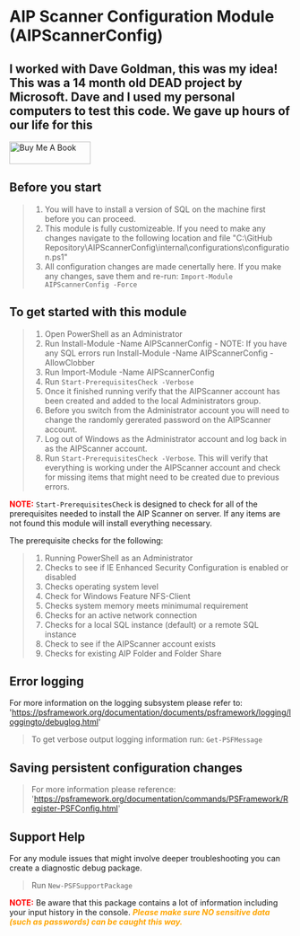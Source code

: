 ﻿# AIP Scanner Configuration Module (AIPScannerConfig)
## I worked with Dave Goldman, this was my idea! This was a 14 month old DEAD project by Microsoft. Dave and I used my personal computers to test this code. We gave up hours of our life for this ##

<a href="https://www.buymeacoffee.com/diatasso" target="_blank"><img src="https://cdn.buymeacoffee.com/buttons/v2/default-blue.png" alt="Buy Me A Book" style="height: 40px !important;width: 145px !important;" ></a>

## Before you start

> 1. You will have to install a version of SQL on the machine first before you can proceed.
> 2. This module is fully customizeable. If you need to make any changes navigate to the following location and file "C:\GitHub Repository\AIPScannerConfig\internal\configurations\configuration.ps1"
> 3. All configuration changes are made cenertally here. If you make any changes, save them and re-run: `Import-Module AIPScannerConfig -Force`

## To get started with this module

> 1. Open PowerShell as an Administrator
> 2. Run Install-Module -Name AIPScannerConfig - NOTE: If you have any SQL errors run Install-Module -Name AIPScannerConfig -AllowClobber
> 3. Run Import-Module -Name AIPScannerConfig
> 4. Run `Start-PrerequisitesCheck -Verbose`
> 5. Once it finished running verify that the AIPScanner account has been created and added to the local Administrators group.
> 6. Before you switch from the Administrator account you will need to change the randomly gererated password on the AIPScanner account.
> 7. Log out of Windows as the Administrator account and log back in as the AIPScanner account.
> 8. Run `Start-PrerequisitesCheck -Verbose`. This will verify that everything is working under the AIPScanner account and check for missing items that might need to be created due to previous errors.

<b><span style="color:red"> NOTE:</b></span> `Start-PrerequisitesCheck` is designed to check for all of the prerequisites needed to install the AIP Scanner on server. If any items are not found this module will install everything necessary.

The prerequisite checks for the following:

> 1. Running PowerShell as an Administrator
> 2. Checks to see if IE Enhanced Security Configuration is enabled or disabled
> 3. Checks operating system level
> 4. Check for Windows Feature NFS-Client
> 5. Checks system memory meets minimumal requirement
> 6. Checks for an active network connection
> 7. Checks for a local SQL instance (default) or a remote SQL instance
> 8. Check to see if the AIPScanner account exists
> 9. Checks for existing AIP Folder and Folder Share

## Error logging

For more information on the logging subsystem please refer to: 'https://psframework.org/documentation/documents/psframework/logging/loggingto/debuglog.html'

> To get verbose output logging information run: `Get-PSFMessage`

## Saving persistent configuration changes

> For more information please reference: 'https://psframework.org/documentation/commands/PSFramework/Register-PSFConfig.html'

## Support Help

For any module issues that might involve deeper troubleshooting you can create a diagnostic debug package.
> Run `New-PSFSupportPackage`

<b><span style="color:red">NOTE:</b></span> Be aware that this package contains a lot of information including your input history in the console.
<b><i><span style="color:orange">Please make sure NO sensitive data (such as passwords) can be caught this way.</b></i></span>
